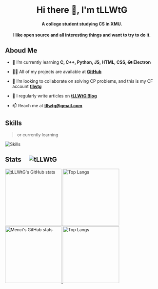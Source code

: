 <h1 align="center">Hi there 👋, I'm tLLWtG</h1>


<h4 align="center">A college student studying CS in XMU. </h4>
<h4 align="center">I like open source and all interesting things and want to try to do it.</h4>

## Aboud Me

- 🌱 I’m currently learning **C, C++, Python, JS, HTML, CSS, ~~Qt~~ Electron**

- 👨‍💻 All of my projects are available at **[GitHub](https://github.com/tLLWtG)**

- 👯 I’m looking to collaborate on solving CP problems, and this is my CF account **[tllwtg](https://codeforces.com/profile/tllwtg)**

- 📝 I regularly write articles on **[tLLWtG Blog](https://tllwtg.github.io)**

- 📫 Reach me at **tllwtg@gmail.com**

## Skills
> ~~or currently learning~~

![Skills](https://skillicons.dev/icons?i=github,c,cpp,html,js,css,py,md,git,linux,vim,vscode,electron)

## Stats &nbsp;&nbsp;&nbsp; ![tLLWtG](https://komarev.com/ghpvc/?username=tllwtg&label=Profile%20views&color=0e75b6&style=flat "tLLWtG")


<a href="https://github-readme-stats-one-bice.vercel.app/api?username=tLLWtG&show_icons=true&include_all_commits=true#gh-light-mode-only" target="_blank">
  <img src="https://github-readme-stats-one-bice.vercel.app/api?username=tLLWtG&show_icons=true&include_all_commits=true#gh-light-mode-only" alt="tLLWtG's GitHub stats" height="185px">
</a>
<a href="https://github-readme-stats-one-bice.vercel.app/api/top-langs/?username=tLLWtG&layout=compact&langs_count=8&include_all_commits=true#gh-light-mode-only">
  <img src="https://github-readme-stats-one-bice.vercel.app/api/top-langs/?username=tLLWtG&layout=compact&langs_count=8&include_all_commits=true#gh-light-mode-only" alt="Top Langs" height="185px">
</a>

<a href="https://github-readme-stats-one-bice.vercel.app/api?username=tLLWtG&theme=calm&show_icons=true&include_all_commits=true#gh-dark-mode-only" target="_blank">
  <img src="https://github-readme-stats-one-bice.vercel.app/api?username=tLLWtG&theme=calm&show_icons=true&include_all_commits=true#gh-dark-mode-only" alt="Menci's GitHub stats" height="185px">
</a>
<a href="https://github-readme-stats-one-bice.vercel.app/api/top-langs/?username=tLLWtG&theme=calm&layout=compact&langs_count=8&include_all_commits=true#gh-dark-mode-only">
  <img src="https://github-readme-stats-one-bice.vercel.app/api/top-langs/?username=tLLWtG&theme=calm&layout=compact&langs_count=8&include_all_commits=true#gh-dark-mode-only" alt="Top Langs" height="185px">
</a>
